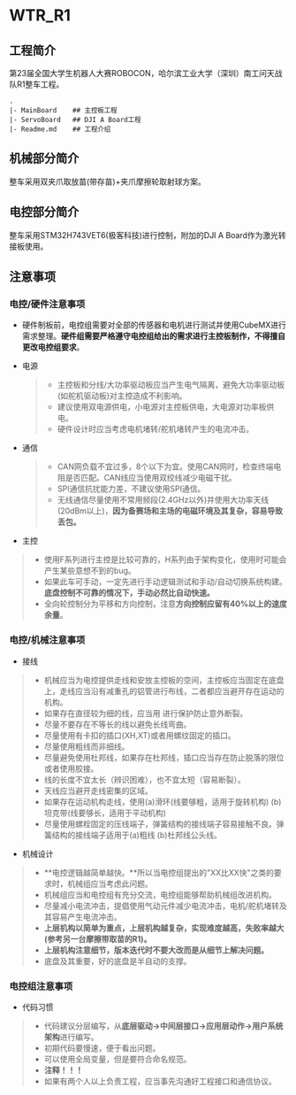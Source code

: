 # WTR_R1 

## 工程简介

第23届全国大学生机器人大赛ROBOCON，哈尔滨工业大学（深圳）南工问天战队R1整车工程。

```
.
|- MainBoard 	## 主控板工程
|- ServoBoard	## DJI A Board工程
|- Readme.md	## 工程介绍
```

## 机械部分简介

整车采用双夹爪取放苗(带存苗)+夹爪摩擦轮取射球方案。

## 电控部分简介

整车采用STM32H743VET6(极客科技)进行控制，附加的DJI A Board作为激光转接板使用。

## 注意事项

### 电控/硬件注意事项

- 硬件制板前，电控组需要对全部的传感器和电机进行测试并使用CubeMX进行需求整理。**硬件组需要严格遵守电控组给出的需求进行主控板制作，不得擅自更改电控组要求**。

- 电源

  > - 主控板和分线/大功率驱动板应当产生电气隔离，避免大功率驱动板(如舵机驱动板)对主控造成不利影响。
  > - 建议使用双电源供电，小电源对主控板供电，大电源对功率板供电。
  > - 硬件设计时应当考虑电机堵转/舵机堵转产生的电流冲击。

- 通信

  > - CAN网负载不宜过多，8个以下为宜。使用CAN网时，检查终端电阻是否匹配。CAN线应当使用双绞线减少电磁干扰。
  > - SPI通信抗扰能力差，不建议使用SPI通信。
  > - 无线通信尽量使用不常用频段(2.4GHz以外)并使用大功率天线(20dBm以上)，**因为备赛场和主场的电磁环境及其复杂，容易导致丢包。**

- 主控

> - 使用F系列进行主控是比较可靠的，H系列由于架构变化，使用时可能会产生某些意想不到的bug。
> - 如果此车可手动，一定先进行手动逻辑测试和手动/自动切换系统构建。**底盘控制不可靠的情况下，手动必然比自动快速。**
> - 全向轮控制分为平移和方向控制，注意**方向控制应留有40%以上的速度余量**。

### 电控/机械注意事项

- 接线

> - 机械应当为电控提供走线和安放主控板的空间，主控板应当固定在底盘上，走线应当沿有减重孔的铝管进行布线，二者都应当避开存在运动的机构。
> - 如果存在直径较为细的线，应当用  进行保护防止意外断裂。
> - 尽量不要存在不等长的线以避免长线弯曲。
> - 尽量使用有卡扣的插口(XH,XT)或者用螺纹固定的插口。
> - 尽量使用粗线而非细线。
> - 尽量避免使用杜邦线，如果存在杜邦线，插口应当存在防止脱落的限位或者使用胶接。
> - 线的长度不宜太长（辨识困难），也不宜太短（容易断裂）。
> - 天线应当避开走线密集的区域。
> - 如果存在运动机构走线，使用(a)滑环(线要够粗，适用于旋转机构) (b)坦克带(线要够长，适用于平动机构) 
> - 尽量使用螺栓固定的压线端子，弹簧结构的接线端子容易接触不良。弹簧结构的接线端子适用于(a)粗线 (b)杜邦线公头线。

- 机械设计

> - **电控逻辑越简单越快。**所以当电控组提出的"XX比XX快"之类的要求时，机械组应当考虑此问题。
> - 机械组应当和电控组有充分交流，电控组能够帮助机械组改进机构。
> - 尽量减小电流冲击，提倡使用气动元件减少电流冲击，电机/舵机堵转及其容易产生电流冲击。
> - **上层机构以简单为重点，上层机构越复杂，实现难度越高，失败率越大(参考另一台摩擦带取苗的R1)。**
> - **上层机构注意细节，版本迭代时不要大改而是从细节上解决问题。**
> - 底盘及其重要，好的底盘是半自动的支撑。

### 电控组注意事项

- 代码习惯

> - 代码建议分层编写，从**底层驱动->中间层接口->应用层动作->用户系统架构**进行编写。
> - 初期代码要慢速，便于看出问题。
> - 可以使用全局变量，但是要符合命名规范。
> - **注释！！！**
> - 如果有两个人以上负责工程，应当事先沟通好工程接口和通信协议。
